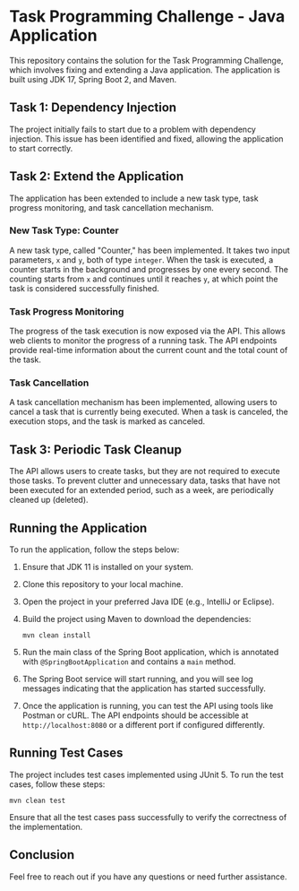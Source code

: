# Task Programming Challenge - Java Application

This repository contains the solution for the Task Programming Challenge, which involves fixing and extending a Java application. The application is built using JDK 17, Spring Boot 2, and Maven.

## Task 1: Dependency Injection

The project initially fails to start due to a problem with dependency injection. This issue has been identified and fixed, allowing the application to start correctly.

## Task 2: Extend the Application   

The application has been extended to include a new task type, task progress monitoring, and task cancellation mechanism.

### New Task Type: Counter

A new task type, called "Counter," has been implemented. It takes two input parameters, `x` and `y`, both of type `integer`. When the task is executed, a counter starts in the background and progresses by one every second. The counting starts from `x` and continues until it reaches `y`, at which point the task is considered successfully finished.

### Task Progress Monitoring

The progress of the task execution is now exposed via the API. This allows web clients to monitor the progress of a running task. The API endpoints provide real-time information about the current count and the total count of the task.

### Task Cancellation

A task cancellation mechanism has been implemented, allowing users to cancel a task that is currently being executed. When a task is canceled, the execution stops, and the task is marked as canceled.

## Task 3: Periodic Task Cleanup

The API allows users to create tasks, but they are not required to execute those tasks. To prevent clutter and unnecessary data, tasks that have not been executed for an extended period, such as a week, are periodically cleaned up (deleted).

## Running the Application

To run the application, follow the steps below:

1. Ensure that JDK 11 is installed on your system.

2. Clone this repository to your local machine.

3. Open the project in your preferred Java IDE (e.g., IntelliJ or Eclipse).

4. Build the project using Maven to download the dependencies:

   ```shell
   mvn clean install
   ```

5. Run the main class of the Spring Boot application, which is annotated with `@SpringBootApplication` and contains a `main` method.

6. The Spring Boot service will start running, and you will see log messages indicating that the application has started successfully.

7. Once the application is running, you can test the API using tools like Postman or cURL. The API endpoints should be accessible at `http://localhost:8080` or a different port if configured differently.

## Running Test Cases

The project includes test cases implemented using JUnit 5. To run the test cases, follow these steps:

   ```shell
   mvn clean test
   ```
Ensure that all the test cases pass successfully to verify the correctness of the implementation.

## Conclusion

Feel free to reach out if you have any questions or need further assistance.